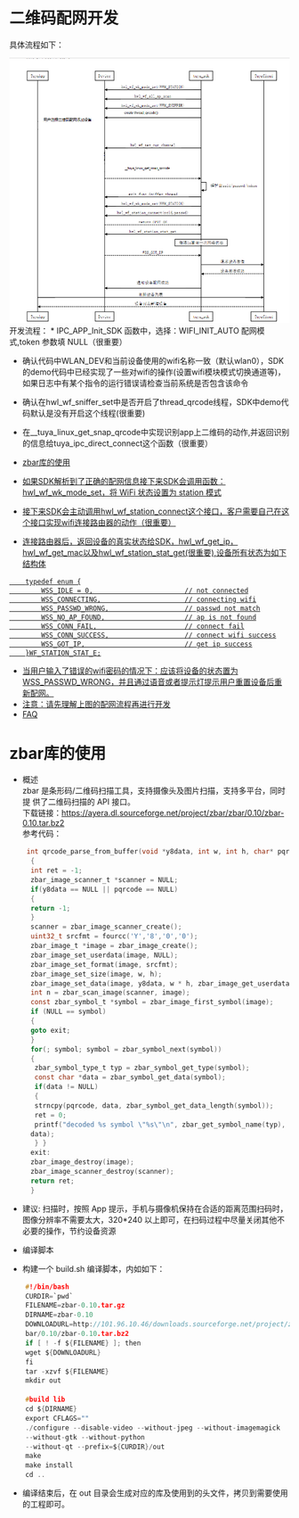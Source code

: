 # 二维码配网开发

具体流程如下：  

<div align=center><img  src = "qrcode.png"alt="img" style="zoom:150%;"></div>  
开发流程：  
* IPC_APP_Init_SDK 函数中，选择：WIFI_INIT_AUTO 配网模式,token 参数填 NULL（很重要）  

* 确认代码中WLAN_DEV和当前设备使用的wifi名称一致（默认wlan0），SDK的demo代码中已经实现了一些对wifi的操作(设置wifi模块模式切换通道等)，如果日志中有某个指令的运行错误请检查当前系统是否包含该命令  

* 确认在hwl_wf_sniffer_set中是否开启了thread_qrcode线程，SDK中demo代码默认是没有开启这个线程(很重要)  

* 在__tuya_linux_get_snap_qrcode中实现识别app上二维码的动作,并返回识别的信息给tuya_ipc_direct_connect这个函数（很重要）   
* <a href="#zbar库的使用"> zbar库的使用  
* 如果SDK解析到了正确的配网信息接下来SDK会调用函数：hwl_wf_wk_mode_set，将 WiFi 状态设置为 station 模式  

* 接下来SDK会主动调用hwl_wf_station_connect这个接口，客户需要自己在这个接口实现wifi连接路由器的动作（很重要）  

* 连接路由器后，返回设备的真实状态给SDK，hwl_wf_get_ip，hwl_wf_get_mac以及hwl_wf_station_stat_get(很重要),设备所有状态为如下结构体  
```
    typedef enum {
        WSS_IDLE = 0,                       // not connected
        WSS_CONNECTING,                     // connecting wifi
        WSS_PASSWD_WRONG,                   // passwd not match
        WSS_NO_AP_FOUND,                    // ap is not found
        WSS_CONN_FAIL,                      // connect fail
        WSS_CONN_SUCCESS,                   // connect wifi success
        WSS_GOT_IP,                         // get ip success
    }WF_STATION_STAT_E;
```
* 当用户输入了错误的wifi密码的情况下：应该将设备的状态置为WSS_PASSWD_WRONG，并且通过语音或者提示灯提示用户重置设备后重新配网。  
* 注意：请先理解上图的配网流程再进行开发  
* [FAQ](https://wudwbaron.github.io/FAQ/connectwifi.html)  

# zbar库的使用

* 概述  
zbar 是条形码/二维码扫描工具，支持摄像头及图片扫描，支持多平台，同时提
供了二维码扫描的 API 接口。  
下载链接：https://ayera.dl.sourceforge.net/project/zbar/zbar/0.10/zbar-0.10.tar.bz2  
参考代码：  

  ```C
   int qrcode_parse_from_buffer(void *y8data, int w, int h, char* pqrcode)
    {
    int ret = -1;
    zbar_image_scanner_t *scanner = NULL;
    if(y8data == NULL || pqrcode == NULL) 
    {
    return -1;
    }
    scanner = zbar_image_scanner_create();
    uint32_t srcfmt = fourcc('Y','8','0','0');
    zbar_image_t *image = zbar_image_create();
    zbar_image_set_userdata(image, NULL);
    zbar_image_set_format(image, srcfmt);
    zbar_image_set_size(image, w, h);
    zbar_image_set_data(image, y8data, w * h, zbar_image_get_userdata);
    int n = zbar_scan_image(scanner, image);
    const zbar_symbol_t *symbol = zbar_image_first_symbol(image);
    if (NULL == symbol) 
    {
    goto exit;
    }
    for(; symbol; symbol = zbar_symbol_next(symbol)) 
    {
     zbar_symbol_type_t typ = zbar_symbol_get_type(symbol);
     const char *data = zbar_symbol_get_data(symbol);
     if(data != NULL) 
     {
     strncpy(pqrcode, data, zbar_symbol_get_data_length(symbol));
     ret = 0;
     printf("decoded %s symbol \"%s\"\n", zbar_get_symbol_name(typ), 
    data);
     } }
    exit:
    zbar_image_destroy(image);
    zbar_image_scanner_destroy(scanner);
    return ret;
    }  
  ```
* 建议: 扫描时，按照 App 提示，手机与摄像机保持在合适的距离范围扫码时，图像分辨率不需要太大，320*240 以上即可，在扫码过程中尽量关闭其他不必要的操作，节约设备资源  

* 编译脚本  

* 构建一个 build.sh 编译脚本，内如如下：
```C  
    #!/bin/bash
    CURDIR=`pwd`
    FILENAME=zbar-0.10.tar.gz
    DIRNAME=zbar-0.10
    DOWNLOADURL=http://101.96.10.46/downloads.sourceforge.net/project/zbar/z
    bar/0.10/zbar-0.10.tar.bz2
    if [ ! -f ${FILENAME} ]; then
    wget ${DOWNLOADURL}
    fi
    tar -xzvf ${FILENAME}
    mkdir out
    
    #build lib
    cd ${DIRNAME}
    export CFLAGS=""
    ./configure --disable-video --without-jpeg --without-imagemagick
    --without-gtk --without-python
    --without-qt --prefix=${CURDIR}/out
    make
    make install
    cd ..  
```
* 编译结束后，在 out 目录会生成对应的库及使用到的头文件，拷贝到需要使用的工程即可。  